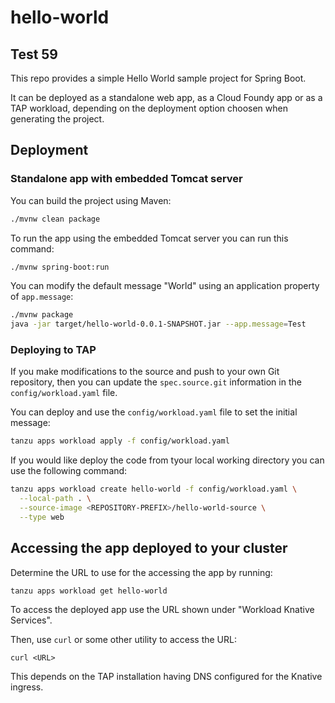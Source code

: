 # hello-world

## Test 59

This repo provides a simple Hello World sample project for Spring Boot.

It can be deployed as a standalone web app, as a Cloud Foundy app or as a TAP workload, depending on the deployment option choosen when generating the project.

## Deployment

### Standalone app with embedded Tomcat server

You can build the project using Maven:

```bash
./mvnw clean package
```

To run the app using the embedded Tomcat server you can run this command:

```bash
./mvnw spring-boot:run
```

You can modify the default message "World" using an application property of `app.message`:

```bash
./mvnw package  
java -jar target/hello-world-0.0.1-SNAPSHOT.jar --app.message=Test
```

### Deploying to TAP

If you make modifications to the source and push to your own Git repository, then you can update the `spec.source.git` information in the `config/workload.yaml` file.

You can deploy and use the `config/workload.yaml` file to set the initial message:

```bash
tanzu apps workload apply -f config/workload.yaml
```

If you would like deploy the code from tyour local working directory you can use the following command:

```bash
tanzu apps workload create hello-world -f config/workload.yaml \
  --local-path . \
  --source-image <REPOSITORY-PREFIX>/hello-world-source \
  --type web
```

## Accessing the app deployed to your cluster

Determine the URL to use for the accessing the app by running:

```
tanzu apps workload get hello-world
```

To access the deployed app use the URL shown under "Workload Knative Services".

Then, use `curl` or some other utility to access the URL:

```
curl <URL>
```

This depends on the TAP installation having DNS configured for the Knative ingress.
